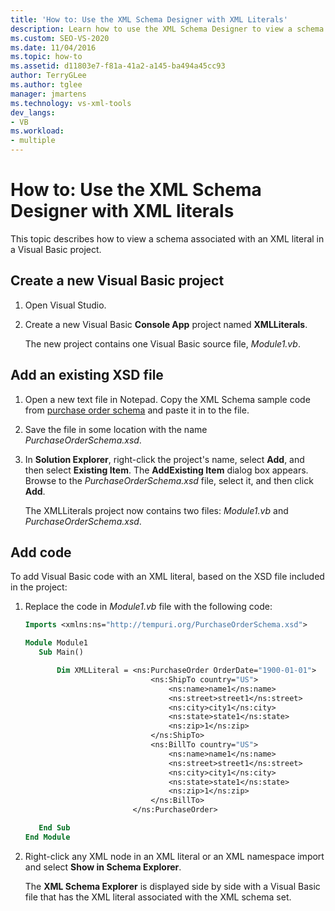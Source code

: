 ```yaml
---
title: 'How to: Use the XML Schema Designer with XML Literals'
description: Learn how to use the XML Schema Designer to view a schema associated with an XML literal in a Visual Basic project.
ms.custom: SEO-VS-2020
ms.date: 11/04/2016
ms.topic: how-to
ms.assetid: d11803e7-f81a-41a2-a145-ba494a45cc93
author: TerryGLee
ms.author: tglee
manager: jmartens
ms.technology: vs-xml-tools
dev_langs:
- VB
ms.workload:
- multiple
---
```

# How to: Use the XML Schema Designer with XML literals

This topic describes how to view a schema associated with an XML literal in a Visual Basic project.

## Create a new Visual Basic project

1. Open Visual Studio.

2. Create a new Visual Basic **Console App** project named **XMLLiterals**.

     The new project contains one Visual Basic source file, *Module1.vb*.

## Add an existing XSD file

1. Open a new text file in Notepad. Copy the XML Schema sample code from [purchase order schema](../xml-tools/sample-xsd-file-simple-schema.md) and paste it in to the file.

2. Save the file in some location with the name *PurchaseOrderSchema.xsd*.

3. In **Solution Explorer**, right-click the project's name, select **Add**, and then select **Existing Item**. The **AddExisting Item** dialog box appears. Browse to the *PurchaseOrderSchema.xsd* file, select it, and then click **Add**.

     The XMLLiterals project now contains two files: *Module1.vb* and *PurchaseOrderSchema.xsd*.

## Add code

To add Visual Basic code with an XML literal, based on the XSD file included in the project:

1. Replace the code in *Module1.vb* file with the following code:

   ```vb
   Imports <xmlns:ns="http://tempuri.org/PurchaseOrderSchema.xsd">

   Module Module1
      Sub Main()

          Dim XMLLiteral = <ns:PurchaseOrder OrderDate="1900-01-01">
                               <ns:ShipTo country="US">
                                   <ns:name>name1</ns:name>
                                   <ns:street>street1</ns:street>
                                   <ns:city>city1</ns:city>
                                   <ns:state>state1</ns:state>
                                   <ns:zip>1</ns:zip>
                               </ns:ShipTo>
                               <ns:BillTo country="US">
                                   <ns:name>name1</ns:name>
                                   <ns:street>street1</ns:street>
                                   <ns:city>city1</ns:city>
                                   <ns:state>state1</ns:state>
                                   <ns:zip>1</ns:zip>
                               </ns:BillTo>
                           </ns:PurchaseOrder>

      End Sub
   End Module
   ```

2. Right-click any XML node in an XML literal or an XML namespace import and select **Show in Schema Explorer**.

   The **XML Schema Explorer** is displayed side by side with a Visual Basic file that has the XML literal associated with the XML schema set.
